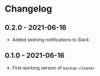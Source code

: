 # Changelog

## 0.2.0 - 2021-06-16

- Added sedning notifications to Slack

## 0.1.0 - 2021-06-16

- First working version of `backup-cleaner`